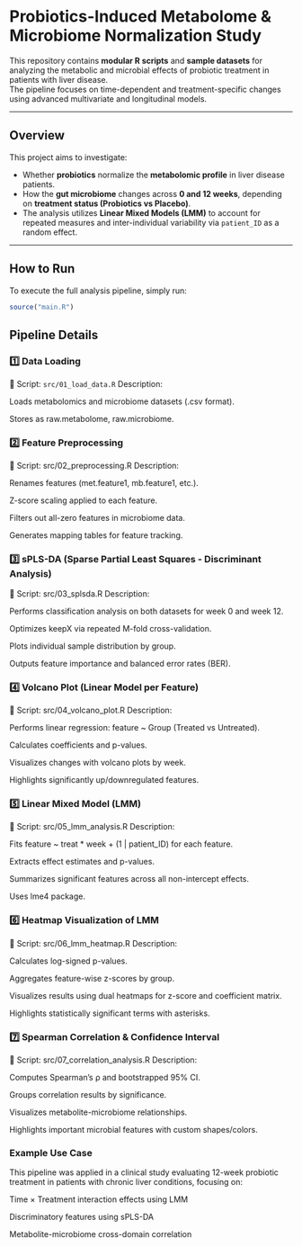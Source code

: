 # Probiotics-Induced Metabolome & Microbiome Normalization Study

This repository contains **modular R scripts** and **sample datasets** for analyzing the metabolic and microbial effects of probiotic treatment in patients with liver disease.  
The pipeline focuses on time-dependent and treatment-specific changes using advanced multivariate and longitudinal models.

---

## Overview

This project aims to investigate:

- Whether **probiotics** normalize the **metabolomic profile** in liver disease patients.
- How the **gut microbiome** changes across **0 and 12 weeks**, depending on **treatment status (Probiotics vs Placebo)**.
- The analysis utilizes **Linear Mixed Models (LMM)** to account for repeated measures and inter-individual variability via `patient_ID` as a random effect.

---

## How to Run

To execute the full analysis pipeline, simply run:

```r
source("main.R")
```

## Pipeline Details
### 1️⃣ Data Loading <br />
📂 Script: ```src/01_load_data.R```
Description:

Loads metabolomics and microbiome datasets (.csv format).

Stores as raw.metabolome, raw.microbiome.

### 2️⃣ Feature Preprocessing
📂 Script: src/02_preprocessing.R
Description:

Renames features (met.feature1, mb.feature1, etc.).

Z-score scaling applied to each feature.

Filters out all-zero features in microbiome data.

Generates mapping tables for feature tracking.

### 3️⃣ sPLS-DA (Sparse Partial Least Squares - Discriminant Analysis)
📂 Script: src/03_splsda.R
Description:

Performs classification analysis on both datasets for week 0 and week 12.

Optimizes keepX via repeated M-fold cross-validation.

Plots individual sample distribution by group.

Outputs feature importance and balanced error rates (BER).

### 4️⃣ Volcano Plot (Linear Model per Feature)
📂 Script: src/04_volcano_plot.R
Description:

Performs linear regression: feature ~ Group (Treated vs Untreated).

Calculates coefficients and p-values.

Visualizes changes with volcano plots by week.

Highlights significantly up/downregulated features.

### 5️⃣ Linear Mixed Model (LMM)
📂 Script: src/05_lmm_analysis.R
Description:

Fits feature ~ treat * week + (1 | patient_ID) for each feature.

Extracts effect estimates and p-values.

Summarizes significant features across all non-intercept effects.

Uses lme4 package.

### 6️⃣ Heatmap Visualization of LMM
📂 Script: src/06_lmm_heatmap.R
Description:

Calculates log-signed p-values.

Aggregates feature-wise z-scores by group.

Visualizes results using dual heatmaps for z-score and coefficient matrix.

Highlights statistically significant terms with asterisks.

### 7️⃣ Spearman Correlation & Confidence Interval
📂 Script: src/07_correlation_analysis.R
Description:

Computes Spearman’s ρ and bootstrapped 95% CI.

Groups correlation results by significance.

Visualizes metabolite-microbiome relationships.

Highlights important microbial features with custom shapes/colors.

### Example Use Case
This pipeline was applied in a clinical study evaluating 12-week probiotic treatment in patients with chronic liver conditions, focusing on:

Time × Treatment interaction effects using LMM

Discriminatory features using sPLS-DA

Metabolite-microbiome cross-domain correlation
